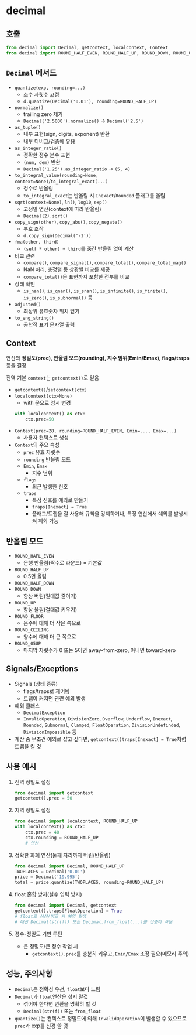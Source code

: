 # decimal

## 호출
```python
from decimal import Decimal, getcontext, localcontext, Context
from decimal import ROUND_HALF_EVEN, ROUND_HALF_UP, ROUND_DOWN, ROUND_UP, ROUND_CEILING, ROUND_05UP
```

## `Decimal` 메서드
- `quantize(exp, rounding=...)`
    - 소수 자릿수 고정
    - `d.quantize(Decimal('0.01'), rounding=ROUND_HALF_UP)`
- `normalize()`
    - trailing zero 제거
    - `Decimal('2.5000').normalize()` -> `Decimal('2.5')`
- `as_tuple()`
    - 내부 표현(sign, digits, exponent) 반환
    - 내부 디버그/검증에 유용
- `as_integer_ratio()`
    - 정확한 정수 분수 표현
    - `(num, dem)` 반환
    - `Decimal('1.25').as_integer_ratio` -> `(5, 4)`
- `to_integral_value(rounding=None, context=None)`/`to_integral_exact(...)`
    - 정수로 반올림
    - `to_integral_exact`는 반올림 시 `Inexact`/`Rounded` 플래그를 올림
- `sqrt(context=None)`, `ln()`, `log10`, `exp()`
    - 고정밀 연산(context에 따라 반올림)
    - `Decimal(2).sqrt()`
- `copy_sign(other)`, `copy_abs()`, `copy_negate()`
    - 부호 조작
    - `d.copy_sign(Decimal('-1'))`
- `fma(other, third)`
    - `(self * other) + third`를 중간 반올림 없이 계산
- 비교 관련
    - `compare()`, `compare_signal()`, `compare_total()`, `compare_total_mag()`
    - NaN 처리, 총정렬 등 상황별 비교를 제공
    - `compare_total()`은 표현까지 포함한 전부를 비교
- 상태 확인
    - `is_nan()`, `is_qnan()`, `is_snan()`, `is_infinite()`, `is_finite()`, `is_zero()`, `is_subnormal()` 등
- `adjusted()`
    - 최상위 유효숫자 위치 얻기
- `to_eng_string()`
    - 공학적 표기 문자열 출력

## Context
연산의 **정밀도(prec), 반올림 모드(rounding), 지수 범위(Emin/Emax), flags/traps** 등을 결정

전역 기본 `context`는 `getcontext()`로 얻음

- `getcontext()`/`setcontext(ctx)`
- `localcontext(ctx=None)`
    - with 문으로 임시 변경
    ```python
    with localcontext() as ctx:
        ctx.prec=50
    ```
- `Context(prec=28, rounding=ROUND_HALF_EVEN, Emin=..., Emax=...)`
    - 사용자 컨택스트 생성
- `Context`의 주요 속성
    - `prec`
        유효 자릿수
    - `rounding`
        반올림 모드
    - `Emin`, `Emax`
        - 지수 범위
    - `flags`
        - 최근 발생한 신호
    - `traps`
        - 특정 신호를 예외로 만들기
        - `traps[Inexact] = True`
        - 플래그/트랩을 잘 사용해 규칙을 강제하거나, 특정 연산에서 예외를 발생시켜 제외 가능

## 반올림 모드
- `ROUND_HAFL_EVEN`
    - 은행 반올림(짝수로 라운드) = 기본값
- `ROUND_HALF_UP`
    - 0.5면 올림
- `ROUND_HALF_DOWN`
- `ROUND_DOWN`
    - 항상 버림(절대값 줄이기)
- `ROUND_UP`
    - 항상 올림(절대값 키우기)
- `ROUND_FLOOR`
    - 음수에 대해 더 작은 쪽으로
- `ROUND_CEILING`
    - 양수에 대해 더 큰 쪽으로
- `ROUND_05UP`
    - 마지막 자릿수가 0 또는 5이면 away-from-zero, 아니면 toward-zero

## Signals/Exceptions
- Signals (상태 종류)
    - flags/traps로 제어됨
    - 트랩이 커지면 관련 예외 발생
- 예외 클래스
    - `DecimalException`
    - `InvalidOperation`, `DivisionZero`, `Overflow`, `Underflow`, `Inexact`, `Rounded`, `Subnormal`, `Clamped`, `FloatOperation`, `DivisionUndefinded`, `DivisionImpossible` 등
- 계산 중 무조건 예외로 잡고 싶다면, `getcontext()traps[Inexact] = True`처럼 트랩을 킬 것

## 사용 예시
1. 전역 정밀도 설정
    ```python
    from decimal import getcontext
    getcontext().prec = 50
    ```

2. 지역 정밀도 설정
    ```python
    from decimal import localcontext, ROUND_HALF_UP
    with localcontext() as ctx:
        ctx.prec = 40
        ctx.rounding = ROUND_HALF_UP
        # 연산
    ```

3. 정확한 화폐 연산(둘째 자리까지 버림/반올림)
    ```python
    from decimal import Decimal, ROUND_HALF_UP
    TWOPLACES = Decimal('0.01')
    price = Decimal('19.995')
    total = price.quantize(TWOPLACES, rounding=ROUND_HALF_UP)
    ```

4. float 혼합 방지(실수 입력 방지)
    ```python
    from decimal import Decimal, getcontext
    getcontext().traps[FloatOperation] = True
    # float로 생성/비교 시 예외 발생
    # 대신 Decimal(str(f)) 또는 Decimal.from_float(...)를 신중히 사용
    ```

5. 정수-정밀도 기반 루틴
    - 큰 정밀도/큰 정수 작업 시
        - `getcontext().prec`를 충분히 키우고, `Emin/Emax` 조정 필요(메모리 주의)

## 성능, 주의사항
- `Decimal`은 정확성 우선, `float`보다 느림
- `Decimal`과 `float`연산은 섞지 말것
    - 섞어야 한다면 변환을 명확히 할 것
    - `Decimal(str(f))` 또는 `from_float`
- `quantize()`는 컨텍스트 정밀도에 의해 `InvalidOperation`이 발생할 수 있으므로 `prec`과 exp를 신경 쓸 것
